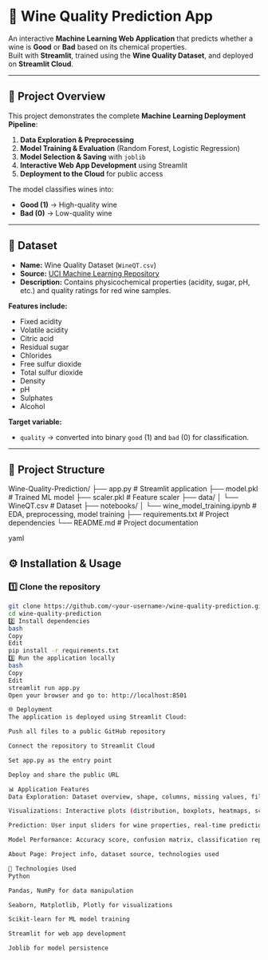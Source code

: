 # 🍷 Wine Quality Prediction App

An interactive **Machine Learning Web Application** that predicts whether a wine is **Good** or **Bad** based on its chemical properties.  
Built with **Streamlit**, trained using the **Wine Quality Dataset**, and deployed on **Streamlit Cloud**.

---

## 📌 Project Overview
This project demonstrates the complete **Machine Learning Deployment Pipeline**:
1. **Data Exploration & Preprocessing**  
2. **Model Training & Evaluation** (Random Forest, Logistic Regression)  
3. **Model Selection & Saving** with `joblib`  
4. **Interactive Web App Development** using Streamlit  
5. **Deployment to the Cloud** for public access  

The model classifies wines into:
- **Good (1)** → High-quality wine
- **Bad (0)** → Low-quality wine

---

## 📂 Dataset
- **Name:** Wine Quality Dataset (`WineQT.csv`)  
- **Source:** [UCI Machine Learning Repository](https://www.kaggle.com/datasets/yasserh/wine-quality-dataset/data)  
- **Description:** Contains physicochemical properties (acidity, sugar, pH, etc.) and quality ratings for red wine samples.  

**Features include:**
- Fixed acidity  
- Volatile acidity  
- Citric acid  
- Residual sugar  
- Chlorides  
- Free sulfur dioxide  
- Total sulfur dioxide  
- Density  
- pH  
- Sulphates  
- Alcohol  

**Target variable:**
- `quality` → converted into binary `good` (1) and `bad` (0) for classification.

---

## 📁 Project Structure
Wine-Quality-Prediction/
├── app.py # Streamlit application
├── model.pkl # Trained ML model
├── scaler.pkl # Feature scaler
├── data/
│ └── WineQT.csv # Dataset
├── notebooks/
│ └── wine_model_training.ipynb # EDA, preprocessing, model training
├── requirements.txt # Project dependencies
└── README.md # Project documentation

yaml

## ⚙️ Installation & Usage

### 1️⃣ Clone the repository
```bash
git clone https://github.com/<your-username>/wine-quality-prediction.git
cd wine-quality-prediction
2️⃣ Install dependencies
bash
Copy
Edit
pip install -r requirements.txt
3️⃣ Run the application locally
bash
Copy
Edit
streamlit run app.py
Open your browser and go to: http://localhost:8501

🌐 Deployment
The application is deployed using Streamlit Cloud:

Push all files to a public GitHub repository

Connect the repository to Streamlit Cloud

Set app.py as the entry point

Deploy and share the public URL

📊 Application Features
Data Exploration: Dataset overview, shape, columns, missing values, filtering

Visualizations: Interactive plots (distribution, boxplots, heatmaps, scatter plots)

Prediction: User input sliders for wine properties, real-time predictions, probability display

Model Performance: Accuracy score, confusion matrix, classification report, ROC curve

About Page: Project info, dataset source, technologies used

🧠 Technologies Used
Python

Pandas, NumPy for data manipulation

Seaborn, Matplotlib, Plotly for visualizations

Scikit-learn for ML model training

Streamlit for web app development

Joblib for model persistence

